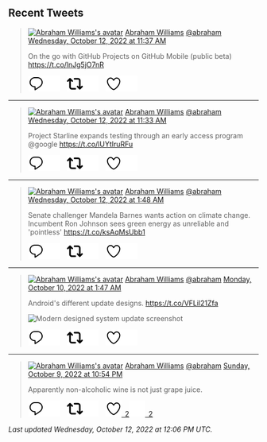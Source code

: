 ## Recent Tweets

> [![Abraham Williams's avatar](https://pbs.twimg.com/profile_images/897079141719195648/_mvh-QJH_mini.jpg)](https://twitter.com/abraham) [Abraham Williams](https://twitter.com/abraham) [@abraham](https://twitter.com/abraham) [Wednesday, October 12, 2022 at 11:37 AM](https://twitter.com/abraham/status/1580160848521142272)
>
> On the go with GitHub Projects on GitHub Mobile (public beta) https://t.co/lnJg5jO7nR
>
> [![Reply](./images/reply_light.svg#gh-light-mode-only "Reply")](https://twitter.com/intent/tweet?in_reply_to=1580160848521142272#gh-light-mode-only)[![Reply](./images/reply.svg#gh-dark-mode-only "Reply")](https://twitter.com/intent/tweet?in_reply_to=1580160848521142272#gh-dark-mode-only)&emsp;[![Retweet](./images/retweet_light.svg#gh-light-mode-only "Retweet")](https://twitter.com/intent/retweet?tweet_id=1580160848521142272#gh-light-mode-only)[![Retweet](./images/retweet.svg#gh-dark-mode-only "Retweet")](https://twitter.com/intent/retweet?tweet_id=1580160848521142272#gh-dark-mode-only)&emsp;[![Like](./images/like_light.svg#gh-light-mode-only "Like")](https://twitter.com/intent/favorite?tweet_id=1580160848521142272#gh-light-mode-only)[![Like](./images/like.svg#gh-dark-mode-only "Like")](https://twitter.com/intent/favorite?tweet_id=1580160848521142272#gh-dark-mode-only)


---

> [![Abraham Williams's avatar](https://pbs.twimg.com/profile_images/897079141719195648/_mvh-QJH_mini.jpg)](https://twitter.com/abraham) [Abraham Williams](https://twitter.com/abraham) [@abraham](https://twitter.com/abraham) [Wednesday, October 12, 2022 at 11:33 AM](https://twitter.com/abraham/status/1580159726125715456)
>
> Project Starline expands testing through an early access program @google https://t.co/lUYtIruRFu
>
> [![Reply](./images/reply_light.svg#gh-light-mode-only "Reply")](https://twitter.com/intent/tweet?in_reply_to=1580159726125715456#gh-light-mode-only)[![Reply](./images/reply.svg#gh-dark-mode-only "Reply")](https://twitter.com/intent/tweet?in_reply_to=1580159726125715456#gh-dark-mode-only)&emsp;[![Retweet](./images/retweet_light.svg#gh-light-mode-only "Retweet")](https://twitter.com/intent/retweet?tweet_id=1580159726125715456#gh-light-mode-only)[![Retweet](./images/retweet.svg#gh-dark-mode-only "Retweet")](https://twitter.com/intent/retweet?tweet_id=1580159726125715456#gh-dark-mode-only)&emsp;[![Like](./images/like_light.svg#gh-light-mode-only "Like")](https://twitter.com/intent/favorite?tweet_id=1580159726125715456#gh-light-mode-only)[![Like](./images/like.svg#gh-dark-mode-only "Like")](https://twitter.com/intent/favorite?tweet_id=1580159726125715456#gh-dark-mode-only)


---

> [![Abraham Williams's avatar](https://pbs.twimg.com/profile_images/897079141719195648/_mvh-QJH_mini.jpg)](https://twitter.com/abraham) [Abraham Williams](https://twitter.com/abraham) [@abraham](https://twitter.com/abraham) [Wednesday, October 12, 2022 at 1:48 AM](https://twitter.com/abraham/status/1580012513080774657)
>
> Senate challenger Mandela Barnes wants action on climate change. Incumbent Ron Johnson sees green energy as unreliable and 'pointless'
https://t.co/ksAqMsUbb1
>
> [![Reply](./images/reply_light.svg#gh-light-mode-only "Reply")](https://twitter.com/intent/tweet?in_reply_to=1580012513080774657#gh-light-mode-only)[![Reply](./images/reply.svg#gh-dark-mode-only "Reply")](https://twitter.com/intent/tweet?in_reply_to=1580012513080774657#gh-dark-mode-only)&emsp;[![Retweet](./images/retweet_light.svg#gh-light-mode-only "Retweet")](https://twitter.com/intent/retweet?tweet_id=1580012513080774657#gh-light-mode-only)[![Retweet](./images/retweet.svg#gh-dark-mode-only "Retweet")](https://twitter.com/intent/retweet?tweet_id=1580012513080774657#gh-dark-mode-only)&emsp;[![Like](./images/like_light.svg#gh-light-mode-only "Like")](https://twitter.com/intent/favorite?tweet_id=1580012513080774657#gh-light-mode-only)[![Like](./images/like.svg#gh-dark-mode-only "Like")](https://twitter.com/intent/favorite?tweet_id=1580012513080774657#gh-dark-mode-only)


---

> [![Abraham Williams's avatar](https://pbs.twimg.com/profile_images/897079141719195648/_mvh-QJH_mini.jpg)](https://twitter.com/abraham) [Abraham Williams](https://twitter.com/abraham) [@abraham](https://twitter.com/abraham) [Monday, October 10, 2022 at 1:47 AM](https://twitter.com/abraham/status/1579287530335535104)
>
> Android's different update designs. https://t.co/VFLil21Zfa
>
> ![Modern designed system update screenshot](https://pbs.twimg.com/media/FerBc-CXgAEpn3o.jpg)
>
> [![Reply](./images/reply_light.svg#gh-light-mode-only "Reply")](https://twitter.com/intent/tweet?in_reply_to=1579287530335535104#gh-light-mode-only)[![Reply](./images/reply.svg#gh-dark-mode-only "Reply")](https://twitter.com/intent/tweet?in_reply_to=1579287530335535104#gh-dark-mode-only)&emsp;[![Retweet](./images/retweet_light.svg#gh-light-mode-only "Retweet")](https://twitter.com/intent/retweet?tweet_id=1579287530335535104#gh-light-mode-only)[![Retweet](./images/retweet.svg#gh-dark-mode-only "Retweet")](https://twitter.com/intent/retweet?tweet_id=1579287530335535104#gh-dark-mode-only)&emsp;[![Like](./images/like_light.svg#gh-light-mode-only "Like")](https://twitter.com/intent/favorite?tweet_id=1579287530335535104#gh-light-mode-only)[![Like](./images/like.svg#gh-dark-mode-only "Like")](https://twitter.com/intent/favorite?tweet_id=1579287530335535104#gh-dark-mode-only)


---

> [![Abraham Williams's avatar](https://pbs.twimg.com/profile_images/897079141719195648/_mvh-QJH_mini.jpg)](https://twitter.com/abraham) [Abraham Williams](https://twitter.com/abraham) [@abraham](https://twitter.com/abraham) [Sunday, October 9, 2022 at 10:54 PM](https://twitter.com/abraham/status/1579243814300291073)
>
> Apparently non-alcoholic wine is not just grape juice.
>
> [![Reply](./images/reply_light.svg#gh-light-mode-only "Reply")](https://twitter.com/intent/tweet?in_reply_to=1579243814300291073#gh-light-mode-only)[![Reply](./images/reply.svg#gh-dark-mode-only "Reply")](https://twitter.com/intent/tweet?in_reply_to=1579243814300291073#gh-dark-mode-only)&emsp;[![Retweet](./images/retweet_light.svg#gh-light-mode-only "Retweet")](https://twitter.com/intent/retweet?tweet_id=1579243814300291073#gh-light-mode-only)[![Retweet](./images/retweet.svg#gh-dark-mode-only "Retweet")](https://twitter.com/intent/retweet?tweet_id=1579243814300291073#gh-dark-mode-only)&emsp;[![Like](./images/like_light.svg#gh-light-mode-only "Like")&ensp;2](https://twitter.com/intent/favorite?tweet_id=1579243814300291073#gh-light-mode-only)[![Like](./images/like.svg#gh-dark-mode-only "Like")&ensp;2](https://twitter.com/intent/favorite?tweet_id=1579243814300291073#gh-dark-mode-only)


_Last updated Wednesday, October 12, 2022 at 12:06 PM UTC._
